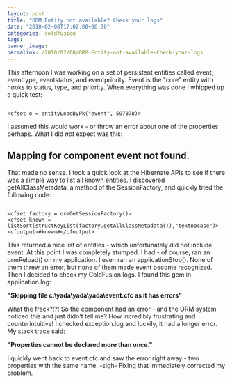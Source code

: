 ```yaml
---
layout: post
title: "ORM Entity not available? Check your logs"
date: "2010-02-08T17:02:00+06:00"
categories: coldfusion 
tags: 
banner_image: 
permalink: /2010/02/08/ORM-Entity-not-available-Check-your-logs
---
```


This afternoon I was working on a set of persistent entities called event, eventtype, eventstatus, and eventpriority. Event is the "core" entity with hooks to status, type, and priority. When everything was done I whipped up a quick test:

<p>

<code>
&lt;cfset o = entityLoadByPk("event", 597878)&gt;
</code>

I assumed this would work - or throw an error about one of the properties perhaps. What I did <i>not</i> expect was this:

<h2>Mapping for component event not found.</h2>
<!--more-->
<p>

That made no sense. I took a quick look at the Hibernate APIs to see if there was a simple way to list all known entities. I discovered getAllClassMetadata, a method of the SessionFactory, and quickly tried the following code:

<p>

<code>
&lt;cfset factory = ormGetSessionFactory()&gt;
&lt;cfset known = listSort(structKeyList(factory.getAllClassMetadata()),"textnocase")&gt;
&lt;cfoutput&gt;#known#&lt;/cfoutput&gt;
</code>

<p>

This returned a nice list of entities - which unfortunately did not include event. At this point I was completely stumped. I had - of course, ran an ormReload() on my application. I even ran an applicationStop(). None of them threw an error, but none of them made event become recognized. Then I decided to check my ColdFusion logs. I found this gem in application.log:

<p>

<b>"Skipping file c:\yada\yada\yada\event.cfc as it has errors"</b>

<p>

What the frack?!?! So the component had an error - and the ORM system noticed this and just didn't tell me? How incredibly frustrating and counterintuitive! I checked exception.log and luckily, it had a longer error. My stack trace said: 

<p>

<b>"Properties cannot be declared more than once."</b>

<p>

I quickly went back to event.cfc and saw the error right away - two properties with the same name. -sigh- Fixing that immediately corrected my problem.